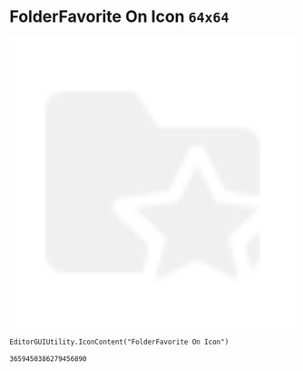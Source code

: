 # FolderFavorite On Icon `64x64`
<img src="/img/FolderFavorite%20On%20Icon.png" width=512 height=512>

``` CSharp
EditorGUIUtility.IconContent("FolderFavorite On Icon")
```
```
3659450386279456890
```
